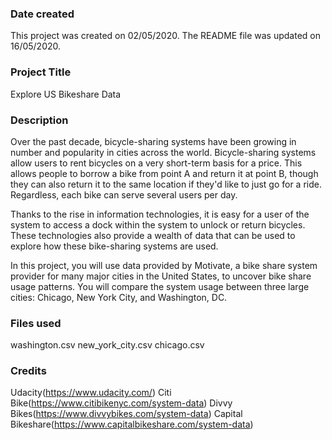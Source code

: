 ### Date created
This project was created on 02/05/2020. The README file was updated on 16/05/2020.

### Project Title
Explore US Bikeshare Data

### Description
Over the past decade, bicycle-sharing systems have been growing in number and popularity in cities across the world. Bicycle-sharing systems allow users to rent bicycles on a very short-term basis for a price. This allows people to borrow a bike from point A and return it at point B, though they can also return it to the same location if they'd like to just go for a ride. Regardless, each bike can serve several users per day.

Thanks to the rise in information technologies, it is easy for a user of the system to access a dock within the system to unlock or return bicycles. These technologies also provide a wealth of data that can be used to explore how these bike-sharing systems are used.

In this project, you will use data provided by Motivate, a bike share system provider for many major cities in the United States, to uncover bike share usage patterns. You will compare the system usage between three large cities: Chicago, New York City, and Washington, DC.


### Files used
washington.csv
new_york_city.csv
chicago.csv

### Credits
Udacity(https://www.udacity.com/)
Citi Bike(https://www.citibikenyc.com/system-data)
Divvy Bikes(https://www.divvybikes.com/system-data)
Capital Bikeshare(https://www.capitalbikeshare.com/system-data)
